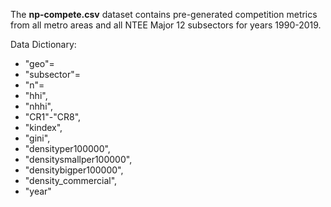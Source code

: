 The **np-compete.csv** dataset contains pre-generated competition metrics from all metro areas and all NTEE Major 12 subsectors for years 1990-2019. 

Data Dictionary: 

* "geo"=
* "subsector"= 
* "n"= 
* "hhi", 
* "nhhi", 
* "CR1"-"CR8", 
* "kindex", 
* "gini", 
* "densityper100000",  
* "densitysmallper100000", 
* "densitybigper100000",  
* "density_commercial",  
* "year"  
